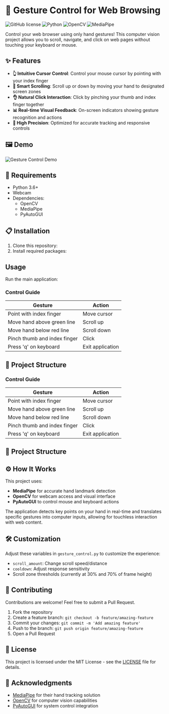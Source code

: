 # 👋 Gesture Control for Web Browsing

![GitHub license](https://img.shields.io/badge/license-MIT-blue.svg)
![Python](https://img.shields.io/badge/python-3.6+-yellow.svg)
![OpenCV](https://img.shields.io/badge/OpenCV-4.5+-green.svg)
![MediaPipe](https://img.shields.io/badge/MediaPipe-0.8+-orange.svg)

Control your web browser using only hand gestures! This computer vision project allows you to scroll, navigate, and click on web pages without touching your keyboard or mouse.

## ✨ Features

- **👆 Intuitive Cursor Control**: Control your mouse cursor by pointing with your index finger
- **🔄 Smart Scrolling**: Scroll up or down by moving your hand to designated screen zones
- **👌 Natural Click Interaction**: Click by pinching your thumb and index finger together
- **📊 Real-time Visual Feedback**: On-screen indicators showing gesture recognition and actions
- **🎯 High Precision**: Optimized for accurate tracking and responsive controls

## 🖼️ Demo

![Gesture Control Demo](https://via.placeholder.com/800x400?text=Gesture+Control+Demo)

## 🔧 Requirements

- Python 3.6+
- Webcam
- Dependencies:
  - OpenCV
  - MediaPipe
  - PyAutoGUI

## 📋 Installation

1. Clone this repository:
2. Install required packages:
##  Usage

Run the main application:
### Control Guide

| Gesture | Action |
|---------|--------|
| Point with index finger | Move cursor |
| Move hand above green line | Scroll up |
| Move hand below red line | Scroll down |
| Pinch thumb and index finger | Click |
| Press 'q' on keyboard | Exit application |

## 📁 Project Structure
### Control Guide

| Gesture | Action |
|---------|--------|
| Point with index finger | Move cursor |
| Move hand above green line | Scroll up |
| Move hand below red line | Scroll down |
| Pinch thumb and index finger | Click |
| Press 'q' on keyboard | Exit application |

## 📁 Project Structure
## ⚙️ How It Works

This project uses:
- **MediaPipe** for accurate hand landmark detection
- **OpenCV** for webcam access and visual interface
- **PyAutoGUI** to control mouse and keyboard actions

The application detects key points on your hand in real-time and translates specific gestures into computer inputs, allowing for touchless interaction with web content.

## 🛠️ Customization

Adjust these variables in `gesture_control.py` to customize the experience:

- `scroll_amount`: Change scroll speed/distance
- `cooldown`: Adjust response sensitivity
- Scroll zone thresholds (currently at 30% and 70% of frame height)

## 🤝 Contributing

Contributions are welcome! Feel free to submit a Pull Request.

1. Fork the repository
2. Create a feature branch: `git checkout -b feature/amazing-feature`
3. Commit your changes: `git commit -m 'Add amazing feature'`
4. Push to the branch: `git push origin feature/amazing-feature`
5. Open a Pull Request

## 📄 License

This project is licensed under the MIT License - see the [LICENSE](LICENSE) file for details.

## 🙏 Acknowledgments

- [MediaPipe](https://mediapipe.dev/) for their hand tracking solution
- [OpenCV](https://opencv.org/) for computer vision capabilities
- [PyAutoGUI](https://pyautogui.readthedocs.io/) for system control integration
